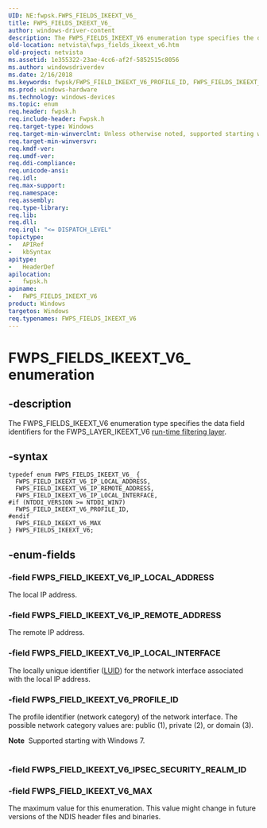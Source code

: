 ```yaml
---
UID: NE:fwpsk.FWPS_FIELDS_IKEEXT_V6_
title: FWPS_FIELDS_IKEEXT_V6_
author: windows-driver-content
description: The FWPS_FIELDS_IKEEXT_V6 enumeration type specifies the data field identifiers for the FWPS_LAYER_IKEEXT_V6 run-time filtering layer.
old-location: netvista\fwps_fields_ikeext_v6.htm
old-project: netvista
ms.assetid: 1e355322-23ae-4cc6-af2f-5852515c8056
ms.author: windowsdriverdev
ms.date: 2/16/2018
ms.keywords: fwpsk/FWPS_FIELD_IKEEXT_V6_PROFILE_ID, FWPS_FIELDS_IKEEXT_V6 enumeration [Network Drivers Starting with Windows Vista], fwpsk/FWPS_FIELD_IKEEXT_V6_IP_LOCAL_ADDRESS, FWPS_FIELD_IKEEXT_V6_PROFILE_ID, fwpsk/FWPS_FIELD_IKEEXT_V6_IP_LOCAL_INTERFACE, FWPS_FIELDS_IKEEXT_V6_, fwpsk/FWPS_FIELDS_IKEEXT_V6, FWPS_FIELD_IKEEXT_V6_IP_LOCAL_ADDRESS, FWPS_FIELD_IKEEXT_V6_IP_REMOTE_ADDRESS, FWPS_FIELD_IKEEXT_V6_MAX, fwpsk/FWPS_FIELD_IKEEXT_V6_MAX, fwpsk/FWPS_FIELD_IKEEXT_V6_IP_REMOTE_ADDRESS, FWPS_FIELDS_IKEEXT_V6, netvista.fwps_fields_ikeext_v6, FWPS_FIELD_IKEEXT_V6_IP_LOCAL_INTERFACE, wfp_ref_5_const_3_data_fields_0fbd1f0f-2524-4bec-a340-eaaa81539655.xml
ms.prod: windows-hardware
ms.technology: windows-devices
ms.topic: enum
req.header: fwpsk.h
req.include-header: Fwpsk.h
req.target-type: Windows
req.target-min-winverclnt: Unless otherwise noted, supported starting with Windows Vista.
req.target-min-winversvr: 
req.kmdf-ver: 
req.umdf-ver: 
req.ddi-compliance: 
req.unicode-ansi: 
req.idl: 
req.max-support: 
req.namespace: 
req.assembly: 
req.type-library: 
req.lib: 
req.dll: 
req.irql: "<= DISPATCH_LEVEL"
topictype:
-	APIRef
-	kbSyntax
apitype:
-	HeaderDef
apilocation:
-	fwpsk.h
apiname:
-	FWPS_FIELDS_IKEEXT_V6
product: Windows
targetos: Windows
req.typenames: FWPS_FIELDS_IKEEXT_V6
---
```


# FWPS_FIELDS_IKEEXT_V6_ enumeration


## -description


The FWPS_FIELDS_IKEEXT_V6 enumeration type specifies the data field identifiers for the
  FWPS_LAYER_IKEEXT_V6 
  <a href="https://msdn.microsoft.com/en-us/library/windows/desktop/aa366492">run-time filtering layer</a>.


## -syntax


````
typedef enum FWPS_FIELDS_IKEEXT_V6_ { 
  FWPS_FIELD_IKEEXT_V6_IP_LOCAL_ADDRESS,
  FWPS_FIELD_IKEEXT_V6_IP_REMOTE_ADDRESS,
  FWPS_FIELD_IKEEXT_V6_IP_LOCAL_INTERFACE,
#if (NTDDI_VERSION >= NTDDI_WIN7)
  FWPS_FIELD_IKEEXT_V6_PROFILE_ID,
#endif 
  FWPS_FIELD_IKEEXT_V6_MAX
} FWPS_FIELDS_IKEEXT_V6;
````


## -enum-fields




### -field FWPS_FIELD_IKEEXT_V6_IP_LOCAL_ADDRESS

The local IP address.


### -field FWPS_FIELD_IKEEXT_V6_IP_REMOTE_ADDRESS

The remote IP address.


### -field FWPS_FIELD_IKEEXT_V6_IP_LOCAL_INTERFACE

The locally unique identifier (<a href="..\igpupvdev\ns-igpupvdev-_luid.md">LUID</a>) for the network interface associated with the
     local IP address.


### -field FWPS_FIELD_IKEEXT_V6_PROFILE_ID

The profile identifier (network category) of the network interface. The possible network category
     values are: public (1), private (2), or domain (3).
     

<div class="alert"><b>Note</b>  Supported starting with Windows 7.</div>
<div> </div>

### -field FWPS_FIELD_IKEEXT_V6_IPSEC_SECURITY_REALM_ID


### -field FWPS_FIELD_IKEEXT_V6_MAX

The maximum value for this enumeration. This value might change in future versions of the NDIS
     header files and binaries.

